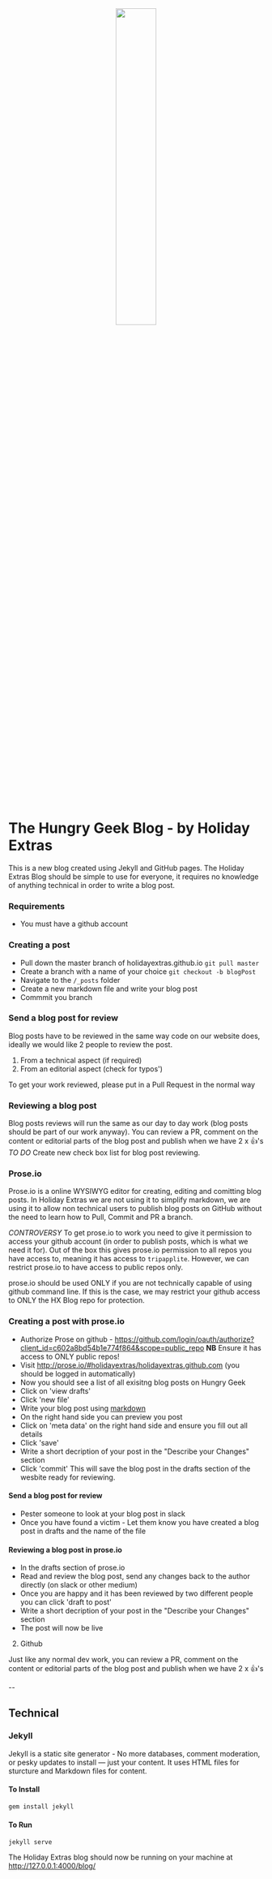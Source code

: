 <div align="center"><img src="http://jekyllrb.com/img/octojekyll.png" width="40%" /></div>

The Hungry Geek Blog - by Holiday Extras
========================

This is a new blog created using Jekyll and GitHub pages.
The Holiday Extras Blog should be simple to use for everyone, it requires no knowledge of anything technical in order to write a blog post.

### Requirements
* You must have a github account

### Creating a post
* Pull down the master branch of holidayextras.github.io `git pull master`
* Create a branch with a name of your choice `git checkout -b blogPost`
* Navigate to the `/_posts` folder
* Create a new markdown file and write your blog post
* Commmit you branch

### Send a blog post for review
Blog posts have to be reviewed in the same way code on our website does, ideally we would like 2 people to review the post.

1. From a technical aspect (if required)
2. From an editorial aspect (check for typos')

To get your work reviewed, please put in a Pull Request in the normal way

### Reviewing a blog post
Blog posts reviews will run the same as our day to day work (blog posts should be part of our work anyway).
You can review a PR, comment on the content or editorial parts of the blog post and publish when we have 2 x :+1:'s
*TO DO* Create new check box list for blog post reviewing.

### Prose.io
Prose.io is a online WYSIWYG editor for creating, editing and comitting blog posts.
In Holiday Extras we are not using it to simplify markdown, we are using it to allow non technical users to publish blog posts on GitHub without the need to learn how to Pull, Commit and PR a branch.

*CONTROVERSY*
To get prose.io to work you need to give it permission to access your github account (in order to publish posts, which is what we need it for). Out of the box this gives prose.io permission to all repos you have access to, meaning it has access to `tripapplite`.
However, we can restrict prose.io to have access to public repos only.

prose.io should be used ONLY if you are not technically capable of using github command line.
If this is the case, we may restrict your github access to ONLY the HX Blog repo for protection.

### Creating a post with prose.io

* Authorize Prose on github - <https://github.com/login/oauth/authorize?client_id=c602a8bd54b1e774f864&scope=public_repo> **NB** Ensure it has access to ONLY public repos!
* Visit <http://prose.io/#holidayextras/holidayextras.github.com> (you should be logged in automatically)
* Now you should see a list of all exisitng blog posts on Hungry Geek
* Click on 'view drafts'
* Click 'new file'
* Write your blog post using [markdown](http://daringfireball.net/projects/markdown/syntax)
* On the right hand side you can preview you post
* Click on 'meta data' on the right hand side and ensure you fill out all details
* Click 'save'
* Write a short decription of your post in the "Describe your Changes" section
* Click 'commit'
This will save the blog post in the drafts section of the wesbite ready for reviewing.

#### Send a blog post for review
* Pester someone to look at your blog post in slack
* Once you have found a victim - Let them know you have created a blog post in drafts and the name of the file

#### Reviewing a blog post in prose.io
* In the drafts section of prose.io
* Read and review the blog post, send any changes back to the author directly (on slack or other medium)
* Once you are happy and it has been reviewed by two different people you can click 'draft to post'
* Write a short decription of your post in the "Describe your Changes" section
* The post will now be live

2. Github

Just like any normal dev work, you can review a PR, comment on the content or editorial parts of the blog post and publish when we have 2 x :+1:'s

--

## Technical
### Jekyll
Jekyll is a static site generator - No more databases, comment moderation, or pesky updates to install — just your content.
It uses HTML files for sturcture and Markdown files for content.

#### To Install
```ruby
gem install jekyll
```

#### To Run
```
jekyll serve
```
The Holiday Extras blog should now be running on your machine at http://127.0.0.1:4000/blog/

